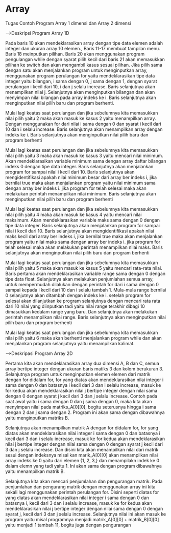 # Array
Tugas Contoh Program Array 1 dimensi dan Array 2 dimensi

-->Deskripsi Program Array 1D
  
  Pada baris 10 akan mendeklarasikan array dengan tipe data elemen adalah integer dan ukuran array 10 elemen., Baris 11-17 membuat tampilan menu. Baris 18 meinputkan pilihan. Baris 20 akan menggunakan program pengulangan while dengan syarat pilih kecil dari baris 21 akan memasukkan pilihan ke switch dan akan mengambil kasus sesuai pilihan. Jika pilih sama dengan satu akan menjalankan program untuk menginputkan array, menggunakan program perulangan for yaitu mendeklarasikan tipe data integer yaitu bilangan, i sama dengan 0, j sama dengan 1, dengan syarat perulangan i kecil dari 10, i dan j selalu increase. Baris selanjutnya akan menampilkan nilai j. Selanjutnya akan menginputkan bilangan dan akan menyimpan nilai bilangan pada array indeks ke i. Baris selanjutnya akan menginputkan nilai pilih baru dan program berhenti.
  
  Mulai lagi keatas saat perulangan dan jika sebelumnya kita memasukkan nilai pilih yaitu 2 maka akan masuk ke kasus 2 yaitu menampilkan array. Dengan menggunakan for dari nilai i sama dengan 0 dan syarat i kecil dari 10 dan i selalu increase. Baris selanjutnya akan menampilkan array dengan indeks ke i. Baris selanjutnya akan menginputkan nilai pilih baru dan program berhenti
  
  Mulai lagi keatas saat perulangan dan jika sebelumnya kita memasukkan nilai pilih yaitu 3 maka akan masuk ke kasus 3 yaitu mencari nilai minimum. Akan mendeklarasikan variable minimum sama dengan array daftar bilangan indeks 0 dengan tipe data integer. Baris selanjutnya akan menjalankan program for sampai nilai i kecil dari 10. Baris selanjutnya akan mengidentifikasi apakah nilai minimum besar dari array ber indeks i, jika bernilai true maka akan menjalankan program yaitu nilai minimum sama dengan array ber indeks i. jika program for telah selesai maka akan melakukan perintah menampilkan nilai minimum. Baris selanjutnya akan menginputkan nilai pilih baru dan program berhenti
  
  Mulai lagi keatas saat perulangan dan jika sebelumnya kita memasukkan nilai pilih yaitu 4 maka akan masuk ke kasus 4 yaitu mencari nilai maksimum. Akan mendeklarasikan variable maks sama dengan 0 dengan tipe data integer. Baris selanjutnya akan menjalankan program for sampai nilai i kecil dari 10. Baris selanjutnya akan mengidentifikasi apakah nilai maks kecil dari array ber indeks i, jika bernilai true maka akan menjalankan program yaitu nilai maks sama dengan array ber indeks i. jika program for telah selesai maka akan melakukan perintah menampilkan nilai maks. Baris selanjutnya akan menginputkan nilai pilih baru dan program berhenti
  
  Mulai lagi keatas saat perulangan dan jika sebelumnya kita memasukkan nilai pilih yaitu 5 maka akan masuk ke kasus 5 yaitu mencari rata-rata nilai. Baris pertama akan mendeklarasikan variable range sama dengan 0 dengan tipe data float. Selanjutnya akan melakukan penjumlahan semua array, untuk mempermudah dilalukan dengan perintah for dari i sama dengan 0 sampai kepada i kecil dari 10 dan i selalu tambah 1. Mula-mula range bernilai 0 selanjutnya akan ditambah dengan indeks ke i. setelah program for selesai akan dilanjutkan ke program selanjutnya dengan mencari rata rata dari 10 nilai yang diinputkan tadi yaitu nilai range terakhir dibagi 10 dimasukkan kedalam range yang baru. Dan selanjutnya akan melakukan perintah menampilkan nilai range. Baris selanjutnya akan menginputkan nilai pilih baru dan program berhenti
  
  Mulai lagi keatas saat perulangan dan jika sebelumnya kita memasukkan nilai pilih yaitu 6 maka akan berhenti menjalankan program while dan akan menjalankan program selanjutnya yaitu menampilkan kalimat.
  
-->Deskripasi Program Array 2D
  
  Pertama kita akan mendeklarasikan array dua dimensi A, B dan C, semua array bertipe integer dengan ukuran baris matiks 3 dan kolom berukuran 3. 
Selanjutnya program untuk menginputkan elemen elemen dari matrik dengan for didalam for, for yang diatas akan mendeklarasikan nilai integer i sama dengan 0 dan batasnya i kecil dari 3 dan i selalu increase, masuk ke for kedua akan mendeklarasikan nilai j bertipe integer dengan nilai sama dengan 0 dengan syarat j kecil dari 3 dan j selalu increase. Contoh pada saat awal yaitu i sama dengan 0 dan j sama dengan 0, maka kita akan menyimpan nilai pada matriks_A[0][0], begitu seterusnya hingga i sama dengan 2 dan j sama dengan 2. Program ini akan sama dengan dibawahnya yaitu menginputkan matriks B.  
  
  Selanjutnya akan menampilkan matrik A dengan for didalam for, for yang diatas akan mendeklarasikan nilai integer i sama dengan 0 dan batasnya i kecil dari 3 dan i selalu increase, masuk ke for kedua akan mendeklarasikan nilai j bertipe integer dengan nilai sama dengan 0 dengan syarat j kecil dari 3 dan j selalu increase. Dan disini kita akan menampilkan nilai dari matrik sesui dengan indeksnya misal kan marik_A[0][0] akan menampilkan nilai array indeks ke 0 yaitu dari elemen {1, 2, 3,} dan menampilakn indek ke 0 dalam elemn yang tadi yaitu 1. Ini akan sama dengan program dibawahnya yaitu menampilkan matrik B.
  
  Selanjutnya kita akan mencari penjumlahan dan pengurangan matrik. Pada penjumlahan dan pengurang matrik dengan menggunakan array ini kita sekali lagi menggunakan perintah perulangan for. Disini seperti diatas for yang diatas akan mendeklarasikan nilai integer i sama dengan 0 dan batasnya i, kecil dari 3 dan i selalu increase, masuk ke for kedua akan mendeklarasikan nilai j bertipe integer dengan nilai sama dengan 0 dengan syarat j, kecil dari 3 dan j selalu increase. Selanjutnya nilai ini akan masuk ke program yaitu misal programnya menjadi matrik_A[0][0] + matrik_B[0][0] yaitu menjadi 1 tambah 11, begitu juga dengan pengurangan
